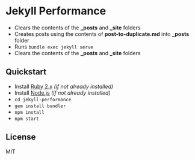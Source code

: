 # Jekyll Performance

- Clears the contents of the **_posts** and **_site** folders
- Creates posts using the contents of **post-to-duplicate.md** into **_posts** folder
- Runs `bundle exec jekyll serve`
- Clears the contents of the **_posts** and **_site** folders

## Quickstart

- Install [Ruby 2.x](https://www.ruby-lang.org) *(if not already installed)*
- Install [Node.js](https://nodejs.org/en/) *(if not already installed)*
- `cd jekyll-performance`
- `gem install bundler`
- `npm install`
- `npm start`

## License

MIT
